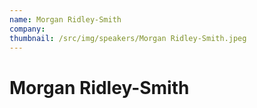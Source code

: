 ```yaml
---
name: Morgan Ridley-Smith
company: 
thumbnail: /src/img/speakers/Morgan Ridley-Smith.jpeg
---
```


# Morgan Ridley-Smith
